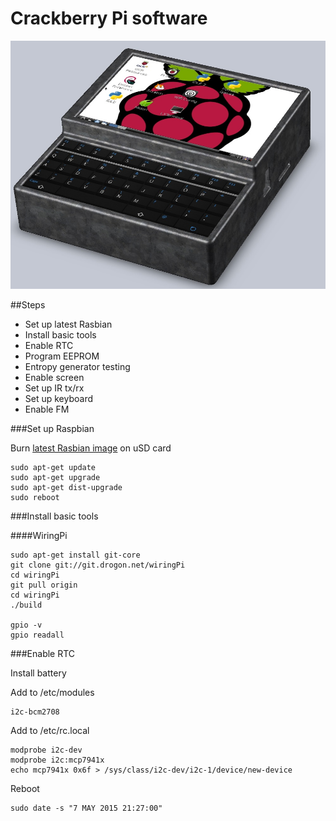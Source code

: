 # Crackberry Pi software

![render](https://github.com/CrackberryPi/hardware/raw/master/images/cbpi.jpg "terrible render")

##Steps

* Set up latest Rasbian
* Install basic tools
* Enable RTC
* Program EEPROM
* Entropy generator testing
* Enable screen
* Set up IR tx/rx
* Set up keyboard
* Enable FM

###Set up Raspbian

Burn [latest Rasbian image](https://www.raspberrypi.org/downloads/) on uSD card

```
sudo apt-get update
sudo apt-get upgrade
sudo apt-get dist-upgrade
sudo reboot
```

###Install basic tools

####WiringPi
```
sudo apt-get install git-core
git clone git://git.drogon.net/wiringPi
cd wiringPi
git pull origin
cd wiringPi
./build

gpio -v
gpio readall
```

###Enable RTC

Install battery

Add to /etc/modules
```
i2c-bcm2708
```

Add to /etc/rc.local
```
modprobe i2c-dev
modprobe i2c:mcp7941x
echo mcp7941x 0x6f > /sys/class/i2c-dev/i2c-1/device/new-device
```

Reboot

```
sudo date -s "7 MAY 2015 21:27:00"
```